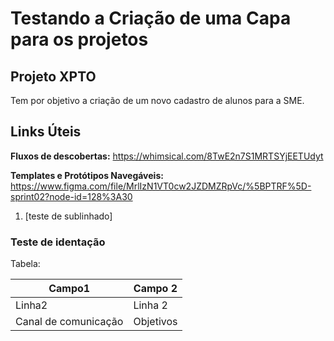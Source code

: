 # Testando a Criação de uma Capa para os projetos

## Projeto XPTO

Tem por objetivo a criação de um novo cadastro de alunos para a SME.

## Links Úteis

**Fluxos de descobertas:**
https://whimsical.com/8TwE2n7S1MRTSYjEETUdyt

**Templates e Protótipos Navegáveis:**
https://www.figma.com/file/MrlIzN1VT0cw2JZDMZRpVc/%5BPTRF%5D-sprint02?node-id=128%3A30

1. [teste de sublinhado]

### Teste de identação

Tabela:

| Campo1               | Campo 2   |
|----------------------|-----------|
| Linha2               | Linha 2   |
| Canal de comunicação | Objetivos |
